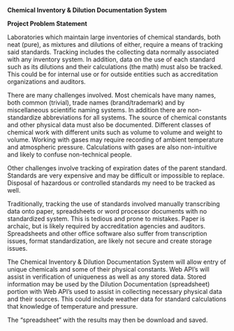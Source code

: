 **Chemical Inventory & Dilution Documentation System**

**Project Problem Statement**

Laboratories which maintain large inventories of chemical standards, both neat
(pure), as mixtures and dilutions of either, require a means of tracking said
standards. Tracking includes the collecting data normally associated with any
inventory system. In addition, data on the use of each standard such as its
dilutions and their calculations (the math) must also be tracked. This could be
for internal use or for outside entities such as accreditation organizations and
auditors.

There are many challenges involved. Most chemicals have many names, both common
(trivial), trade names (brand/trademark) and by miscellaneous scientific naming
systems. In addition there are non-standardize abbreviations for all systems.
The source of chemical constants and other physical data must also be
documented. Different classes of chemical work with different units such as
volume to volume and weight to volume. Working with gases may require recording
of ambient temperature and atmospheric pressure. Calculations with gases are
also non-intuitive and likely to confuse non-technical people.

Other challenges involve tracking of expiration dates of the parent standard.
Standards are very expensive and may be difficult or impossible to replace.
Disposal of hazardous or controlled standards my need to be tracked as well.

Traditionally, tracking the use of standards involved manually transcribing data
onto paper, spreadsheets or word processor documents with no standardized
system. This is tedious and prone to mistakes. Paper is archaic, but is likely
required by accreditation agencies and auditors. Spreadsheets and other office
software also suffer from transcription issues, format standardization, are
likely not secure and create storage issues.

The Chemical Inventory & Dilution Documentation System will allow entry of
unique chemicals and some of their physical constants. Web API’s will assist in
verification of uniqueness as well as any stored data. Stored information may be
used by the Dilution Documentation (spreadsheet) portion with Web API’s used to
assist in collecting necessary physical data and their sources. This could
include weather data for standard calculations that knowledge of temperature and
pressure.

The “spreadsheet” with the results may then be download and saved.
